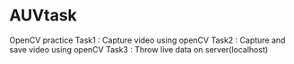 # AUVtask
OpenCV practice
    Task1 : Capture video using openCV
    Task2 : Capture and save video using openCV
    Task3 : Throw live data on server(localhost)
